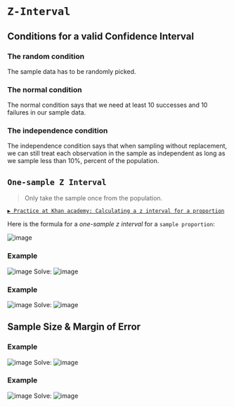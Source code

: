 # `Z-Interval`


## Conditions for a valid Confidence Interval

### The random condition
The sample data has to be randomly picked.

### The normal condition
The normal condition says that we need at least 10 successes and 10 failures in our sample data. 

### The independence condition
The independence condition says that when sampling without replacement, we can still treat each observation in the sample as independent as long as we sample less than 10%, percent of the population. 


## `One-sample Z Interval`
> Only take the sample once from the population.

[`▶︎ Practice at Khan academy: Calculating a z interval for a proportion`](https://www.khanacademy.org/math/statistics-probability/confidence-intervals-one-sample/modal/e/calculating-one-sample-z-interval-proportion)

Here is the formula for a _one-sample z interval_ for a `sample proportion`:

![image](https://user-images.githubusercontent.com/14041622/45082949-16440000-b12d-11e8-9704-478cdc78d5ca.png)


### Example
![image](https://user-images.githubusercontent.com/14041622/45082319-aa14cc80-b12b-11e8-8c33-aecd9ff82fd3.png)
Solve:
![image](https://user-images.githubusercontent.com/14041622/45082524-1b547f80-b12c-11e8-935b-3d64f7715b34.png)


### Example
![image](https://user-images.githubusercontent.com/14041622/45082812-c82efc80-b12c-11e8-886f-9fe26a859ccc.png)
Solve:
![image](https://user-images.githubusercontent.com/14041622/45082868-e5fc6180-b12c-11e8-8abc-afeca522396a.png)

## Sample Size & Margin of Error

### Example
![image](https://user-images.githubusercontent.com/14041622/45083842-5b693180-b12f-11e8-8803-c10d132626ef.png)
Solve:
![image](https://user-images.githubusercontent.com/14041622/45083959-a5521780-b12f-11e8-8950-23baccfb806c.png)


### Example
![image](https://user-images.githubusercontent.com/14041622/45084166-32956c00-b130-11e8-975c-7e534deb8aee.png)
Solve:
![image](https://user-images.githubusercontent.com/14041622/45084225-640e3780-b130-11e8-90d3-314b27565929.png)

